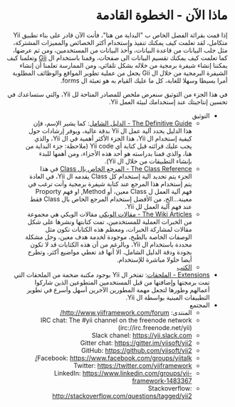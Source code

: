# <div dir="rtl">ماذا الآن - الخطوة القادمة</div>

<p dir="rtl">
إذا قمت بقرائة الفصل الخاص ب "البداية من هنا"، فأنت الآن قادر على بناء تطبيق Yii متكامل، لقد تعلمت كيف يمكنك تنفيذ وإستخدام أكثر الخصائص والمميزات المشتركة، مثل جلب البيانات من قاعدة البيانات، وأخذ البيانات من المستخدمين، ومن ثم عرضها، كما تعلمت كيف يمكنك تقسيم البيانات الى صفحات، وقمنا باستخدام ال <a href="https://www.yiiframework.com/extension/yiisoft/yii2-gii/doc/guide">Gii</a> وتعلمنا كيف يمكننا إنشاء شيفرة برمجية من خلاله بشكل تلقائي، ومن الممارسة تعلمنا أن إنشاء الشيفرة البرمجية من خلال ال Gii يجعل من عملية تطوير المواقع والوظائف المطلوبة أمرا بسيطا وسهلا للغابة، كل ما عليك القيام به هو تعبئة ال forms.
</p>

<p dir="rtl">
    في هذا الجزء من التوثيق سنعرض ملخص للمصادر المتاحة لل Yii، والتي ستساعدك في تحسين إنتاجيتك عند إستخدامك لبيئة العمل Yii. 
</p>

<ul dir="rtl">
    <li>
        التوثيق
        <ul>
            <li><a href="http://www.yiiframework.com/doc-2.0/guide-README.html">The Definitive Guide - الدليل الشامل</a>: كما يشير الإسم، فإن هذا الدليل يحدد آلية عمل ال Yii بدقة عالية، ويوفر إرشادات حول كيفية إستخدام ال Yii، هذا الجزء الأكثر أهمية في ال Yii، والذي يجب عليك قرائته قبل كتابة أي Yii code (ملاحظة: جزء البداية من هنا، والذي قمنا بدراسته هو أحد هذه الأجزاء، ومن أهمها للبدء بإنشاء التطبيقات من خلال ال Yii).</li>
            <li><a href="http://www.yiiframework.com/doc-2.0/index.html">The Class Reference - المرجع الخاص بال Class</a> في هذا الجزء يتم تحديد الية إستخدام كل Class يقدمه ال Yii، في العادة يتم إستخدام هذا المرجع عند كتابة شيفرة برمجية وأنت ترغب في فهم آلية العمل ل Class معين، أو Method, او فهم Proporty معينة...الخ، من الأفضل إستخدام المرجع الخاص بال Class فقط عند فهم آلية العمل لل Yii. </li>
            <li><a href="http://www.yiiframework.com/wiki/?tag=yii2">The Wiki Articles - مقالات الويكي</a> مقالات الويكي هي مجموعة من الخبرات العملية للمستخدمين، تمت كتابتها ونشرها على شكل مقالات لمشاركة الخبرات، ومعظم هذه الكتابات تكون مثل الوصفات الخاصة بالطبخ، موجودة لخدمة هدف معين، وحل مشكلة محددة باستخدام ال Yii، وبالرغم من أن هذه الكتابات قد لا تكون بجودة ودقة الدليل الشامل، الا أنها قد تغطي مواضيع أكثر، وتطرح أيضا حلولا مباشرة للإستخدام.</li>
            <li><a href="http://www.yiiframework.com/doc/">الكتب</a></li>
        </ul>
    </li>
    <li><a href="http://www.yiiframework.com/extensions/">Extensions - الملحقات</a>: تفتخر ال Yii بوجود مكتبة ضخمة من الملحقات التي تمت برمجتها وإضافتها من قبل المستخدمين المتطوعين الذين شاركوا أعمالهم وطورها لتجعل مهمة المطورين الآخرين أسهل وأسرع في تطوير التطبيفات المبنية بواسطة ال Yii.</li>
    <li>
        المجتمع
        <ul>
            <li>المنتدى: <a href="http://www.yiiframework.com/forum/">http://www.yiiframework.com/forum/</a></li>
            <li>IRC chat: The #yii channel on the freenode network (irc://irc.freenode.net/yii)</li>
            <li>Slack chanel: <a href="https://yii.slack.com">https://yii.slack.com</a></li>
            <li>Gitter chat: <a href="https://gitter.im/yiisoft/yii2">https://gitter.im/yiisoft/yii2</a></li>
            <li>GitHub: <a href="https://github.com/yiisoft/yii2">https://github.com/yiisoft/yii2</a></li>
            <li>Facebook: <a href="https://www.facebook.com/groups/yiitalk/">https://www.facebook.com/groups/yiitalk/</a></li>
            <li>Twitter: <a href="https://twitter.com/yiiframework">https://twitter.com/yiiframework</a></li>
            <li>LinkedIn: <a href="https://www.linkedin.com/groups/yii-framework-1483367">https://www.linkedin.com/groups/yii-framework-1483367</a></li>
            <li>Stackoverflow: <a href="http://stackoverflow.com/questions/tagged/yii2">http://stackoverflow.com/questions/tagged/yii2</a></li>
        </ul>
    </li>
</ul>
